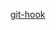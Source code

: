 [git-hook](https://rustc-dev-guide.rust-lang.org/building/suggested.html#installing-a-pre-push-hook)
